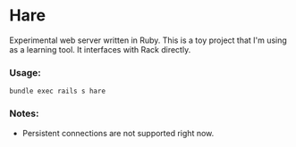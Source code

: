 # Hare

Experimental web server written in Ruby. This is a toy project that I'm
using as a learning tool. It interfaces with Rack directly.


### Usage:

```
bundle exec rails s hare
```

### Notes:

* Persistent connections are not supported right now.
